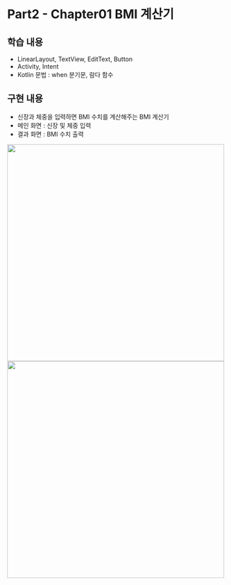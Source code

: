 # Part2 - Chapter01 BMI 계산기

## 학습 내용
- LinearLayout, TextView, EditText, Button
- Activity, Intent
- Kotlin 문법 : when 분기문, 람다 함수

## 구현 내용
- 신장과 체중을 입력하면 BMI 수치를 계산해주는 BMI 계산기
- 메인 화면 : 신장 및 체중 입력
- 결과 화면 : BMI 수치 출력

<img src="https://user-images.githubusercontent.com/43491968/152455021-2af0716e-da74-49c7-9e87-ee9b3c41431e.png" height="500">
<img src="https://user-images.githubusercontent.com/43491968/152455045-64b20bd1-50f9-4fc3-8cfd-e7cc868ab1d9.png" height="500">
